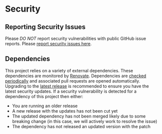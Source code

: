 # Security

## Reporting Security Issues

Please *DO NOT* report security vulnerabilities with public GitHub issue
reports. Please [report security issues here](
https://www.splunk.com/en_us/product-security/report.html).

## Dependencies

This project relies on a variety of external dependencies.
These dependencies are monitored by
[Renovate](https://github.com/apps/renovate).
Dependencies are [checked
periodically](https://github.com/signalfx/splunk-otel-java/blob/main/.github/renovate.json5)
and associated pull requests are opened automatically. Upgrading to the [latest
release](https://github.com/signalfx/splunk-otel-java/releases)
is recommended to ensure you have the latest security updates. If a security
vulnerability is detected for a dependency of this project then either:

- You are running an older release
- A new release with the updates has not been cut yet
- The updated dependency has not been merged likely due to some breaking change
  (in this case, we will actively work to resolve the issue)
- The dependency has not released an updated version with the patch
